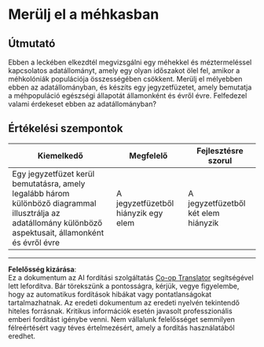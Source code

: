 <!--
CO_OP_TRANSLATOR_METADATA:
{
  "original_hash": "680419753c086eef51be86607c623945",
  "translation_date": "2025-08-26T16:57:29+00:00",
  "source_file": "3-Data-Visualization/12-visualization-relationships/assignment.md",
  "language_code": "hu"
}
-->
# Merülj el a méhkasban

## Útmutató

Ebben a leckében elkezdtél megvizsgálni egy méhekkel és méztermeléssel kapcsolatos adatállományt, amely egy olyan időszakot ölel fel, amikor a méhkolóniák populációja összességében csökkent. Merülj el mélyebben ebben az adatállományban, és készíts egy jegyzetfüzetet, amely bemutatja a méhpopuláció egészségi állapotát államonként és évről évre. Felfedezel valami érdekeset ebben az adatállományban?

## Értékelési szempontok

| Kiemelkedő                                                                                                                                              | Megfelelő                                | Fejlesztésre szorul                      |
| ------------------------------------------------------------------------------------------------------------------------------------------------------- | ---------------------------------------- | ---------------------------------------- |
| Egy jegyzetfüzet kerül bemutatásra, amely legalább három különböző diagrammal illusztrálja az adatállomány különböző aspektusait, államonként és évről évre | A jegyzetfüzetből hiányzik egy elem      | A jegyzetfüzetből két elem hiányzik      |

---

**Felelősség kizárása**:  
Ez a dokumentum az AI fordítási szolgáltatás [Co-op Translator](https://github.com/Azure/co-op-translator) segítségével lett lefordítva. Bár törekszünk a pontosságra, kérjük, vegye figyelembe, hogy az automatikus fordítások hibákat vagy pontatlanságokat tartalmazhatnak. Az eredeti dokumentum az eredeti nyelvén tekintendő hiteles forrásnak. Kritikus információk esetén javasolt professzionális emberi fordítást igénybe venni. Nem vállalunk felelősséget semmilyen félreértésért vagy téves értelmezésért, amely a fordítás használatából eredhet.